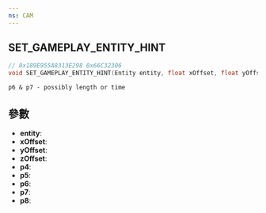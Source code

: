 ```yaml
---
ns: CAM
---
```

## SET_GAMEPLAY_ENTITY_HINT

```c
// 0x189E955A8313E298 0x66C32306
void SET_GAMEPLAY_ENTITY_HINT(Entity entity, float xOffset, float yOffset, float zOffset, BOOL p4, int p5, int p6, int p7, Any p8);
```

```
p6 & p7 - possibly length or time  
```

## 參數
* **entity**: 
* **xOffset**: 
* **yOffset**: 
* **zOffset**: 
* **p4**: 
* **p5**: 
* **p6**: 
* **p7**: 
* **p8**: 

